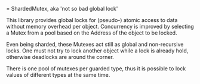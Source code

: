 = ShardedMutex, aka 'not so bad global lock'

This library provides global locks for (pseudo-) atomic access to data without memory overhead
per object. Concurrency is improved by selecting a Mutex from a pool based on the Address of
the object to be locked.

Even being sharded, these Mutexes act still as global and non-recursive locks. One must not
try to lock another object while a lock is already hold, otherwise deadlocks are around the
corner.

There is one pool of mutexes per guarded type, thus it is possible to lock values of different
types at the same time.
